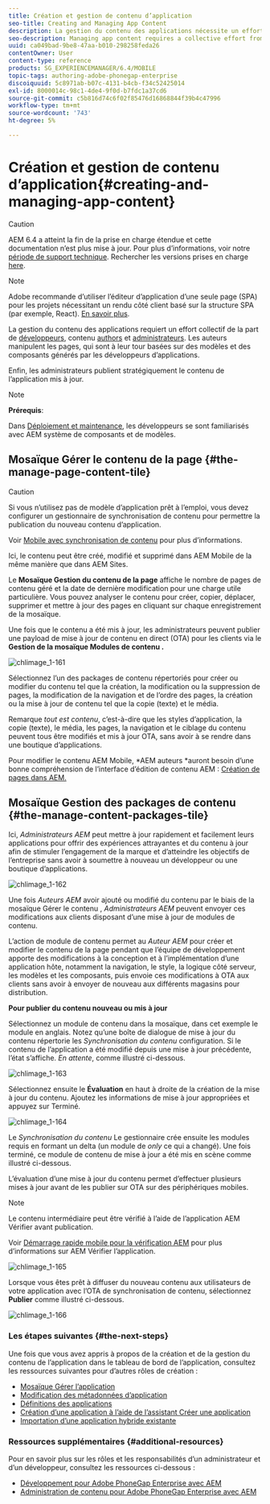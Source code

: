 ```yaml
---
title: Création et gestion de contenu d’application
seo-title: Creating and Managing App Content
description: La gestion du contenu des applications nécessite un effort collectif des développeurs, des auteurs de contenu et des administrateurs.  Les auteurs manipulent les pages, qui sont à leur tour basées sur des modèles et des composants générés par les développeurs d’applications.
seo-description: Managing app content requires a collective effort from developers, content authors and administrators.  Authors manipulate pages, which are in turn based off of templates and components generated by app developers.
uuid: ca049bad-9be8-47aa-b010-298258feda26
contentOwner: User
content-type: reference
products: SG_EXPERIENCEMANAGER/6.4/MOBILE
topic-tags: authoring-adobe-phonegap-enterprise
discoiquuid: 5c8971ab-b07c-4131-b4cb-f34c52425014
exl-id: 8000014c-98c1-4de4-9f0d-b7fdc1a37cd6
source-git-commit: c5b816d74c6f02f85476d16868844f39b4c47996
workflow-type: tm+mt
source-wordcount: '743'
ht-degree: 5%

---
```


# Création et gestion de contenu d’application{#creating-and-managing-app-content}

>[!CAUTION]
>
>AEM 6.4 a atteint la fin de la prise en charge étendue et cette documentation n’est plus mise à jour. Pour plus d’informations, voir notre [période de support technique](https://helpx.adobe.com/fr/support/programs/eol-matrix.html). Rechercher les versions prises en charge [here](https://experienceleague.adobe.com/docs/?lang=fr).

>[!NOTE]
>
>Adobe recommande d’utiliser l’éditeur d’application d’une seule page (SPA) pour les projets nécessitant un rendu côté client basé sur la structure SPA (par exemple, React). [En savoir plus](/help/sites-developing/spa-overview.md).

La gestion du contenu des applications requiert un effort collectif de la part de [développeurs](#developer), contenu [authors](#author) et [administrateurs](#administrator). Les auteurs manipulent les pages, qui sont à leur tour basées sur des modèles et des composants générés par les développeurs d’applications.

Enfin, les administrateurs publient stratégiquement le contenu de l’application mis à jour.

>[!NOTE]
>
>**Prérequis**:
>
>Dans [Déploiement et maintenance](/help/sites-deploying/deploy.md), les développeurs se sont familiarisés avec AEM système de composants et de modèles.

## Mosaïque Gérer le contenu de la page {#the-manage-page-content-tile}

>[!CAUTION]
>
>Si vous n’utilisez pas de modèle d’application prêt à l’emploi, vous devez configurer un gestionnaire de synchronisation de contenu pour permettre la publication du nouveau contenu d’application.
>
>Voir [Mobile avec synchronisation de contenu](/help/mobile/phonegap-contentsync.md) pour plus d’informations.

Ici, le contenu peut être créé, modifié et supprimé dans AEM Mobile de la même manière que dans AEM Sites.

Le **Mosaïque Gestion du contenu de la page** affiche le nombre de pages de contenu géré et la date de dernière modification pour une charge utile particulière. Vous pouvez analyser le contenu pour créer, copier, déplacer, supprimer et mettre à jour des pages en cliquant sur chaque enregistrement de la mosaïque.

Une fois que le contenu a été mis à jour, les administrateurs peuvent publier une payload de mise à jour de contenu en direct (OTA) pour les clients via le **Gestion de la mosaïque Modules de contenu .**

![chlimage_1-161](assets/chlimage_1-161.png)

Sélectionnez l’un des packages de contenu répertoriés pour créer ou modifier du contenu tel que la création, la modification ou la suppression de pages, la modification de la navigation et de l’ordre des pages, la création ou la mise à jour de contenu tel que la copie (texte) et le média.

Remarque *tout est contenu*, c’est-à-dire que les styles d’application, la copie (texte), le média, les pages, la navigation et le ciblage du contenu peuvent tous être modifiés et mis à jour OTA, sans avoir à se rendre dans une boutique d’applications.

Pour modifier le contenu AEM Mobile, *AEM auteurs *auront besoin d’une bonne compréhension de l’interface d’édition de contenu AEM : [Création de pages dans AEM.](/help/sites-authoring/qg-page-authoring.md)

## Mosaïque Gestion des packages de contenu {#the-manage-content-packages-tile}

Ici, *Administrateurs AEM* peut mettre à jour rapidement et facilement leurs applications pour offrir des expériences attrayantes et du contenu à jour afin de stimuler l’engagement de la marque et d’atteindre les objectifs de l’entreprise sans avoir à soumettre à nouveau un développeur ou une boutique d’applications.

![chlimage_1-162](assets/chlimage_1-162.png)

Une fois *Auteurs AEM* avoir ajouté ou modifié du contenu par le biais de la mosaïque Gérer le contenu , *Administrateurs AEM* peuvent envoyer ces modifications aux clients disposant d’une mise à jour de modules de contenu.

L’action de module de contenu permet au *Auteur AEM* pour créer et modifier le contenu de la page pendant que l’équipe de développement apporte des modifications à la conception et à l’implémentation d’une application hôte, notamment la navigation, le style, la logique côté serveur, les modèles et les composants, puis envoie ces modifications à OTA aux clients sans avoir à envoyer de nouveau aux différents magasins pour distribution.

**Pour publier du contenu nouveau ou mis à jour**

Sélectionnez un module de contenu dans la mosaïque, dans cet exemple le module en anglais. Notez qu’une boîte de dialogue de mise à jour du contenu répertorie les *Synchronisation du contenu* configuration. Si le contenu de l’application a été modifié depuis une mise à jour précédente, l’état s’affiche. *En attente*, comme illustré ci-dessous.

![chlimage_1-163](assets/chlimage_1-163.png)

Sélectionnez ensuite le **Évaluation** en haut à droite de la création de la mise à jour du contenu. Ajoutez les informations de mise à jour appropriées et appuyez sur Terminé.

![chlimage_1-164](assets/chlimage_1-164.png)

Le *Synchronisation du contenu* Le gestionnaire crée ensuite les modules requis en formant un delta (un module de *only* ce qui a changé). Une fois terminé, ce module de contenu de mise à jour a été mis en scène comme illustré ci-dessous.

L’évaluation d’une mise à jour du contenu permet d’effectuer plusieurs mises à jour avant de les publier sur OTA sur des périphériques mobiles.

>[!NOTE]
>
>Le contenu intermédiaire peut être vérifié à l’aide de l’application AEM Vérifier avant publication.
>
>Voir [Démarrage rapide mobile pour la vérification AEM](/help/mobile/phonegap-mobile-quickstart.md) pour plus d’informations sur AEM Vérifier l’application.

![chlimage_1-165](assets/chlimage_1-165.png)

Lorsque vous êtes prêt à diffuser du nouveau contenu aux utilisateurs de votre application avec l’OTA de synchronisation de contenu, sélectionnez **Publier** comme illustré ci-dessous.

![chlimage_1-166](assets/chlimage_1-166.png)

### Les étapes suivantes {#the-next-steps}

Une fois que vous avez appris à propos de la création et de la gestion du contenu de l’application dans le tableau de bord de l’application, consultez les ressources suivantes pour d’autres rôles de création :

* [Mosaïque Gérer l’application](/help/mobile/phonegap-app-details-tile.md)
* [Modification des métadonnées d’application](/help/mobile/phonegap-editmetadata.md)
* [Définitions des applications](/help/mobile/phonegap-app-definitions.md)
* [Création d’une application à l’aide de l’assistant Créer une application](/help/mobile/phonegap-create-new-app.md)
* [Importation d’une application hybride existante](/help/mobile/phonegap-adding-content-to-imported-app.md)

### Ressources supplémentaires {#additional-resources}

Pour en savoir plus sur les rôles et les responsabilités d’un administrateur et d’un développeur, consultez les ressources ci-dessous :

* [Développement pour Adobe PhoneGap Enterprise avec AEM](/help/mobile/developing-in-phonegap.md)
* [Administration de contenu pour Adobe PhoneGap Enterprise avec AEM](/help/mobile/administer-phonegap.md)
